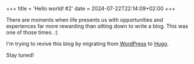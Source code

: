 +++
title = 'Hello world! #2'
date = 2024-07-22T22:14:09+02:00
+++

There are moments when life presents us with opportunities and experiences far more rewarding than sitting down to write a blog. This was one of those times. :)

I'm trying to revive this blog by migrating from [WordPress](https://wordpress.org/) to [Hugo](https://gohugo.io/). 

Stay tuned!
